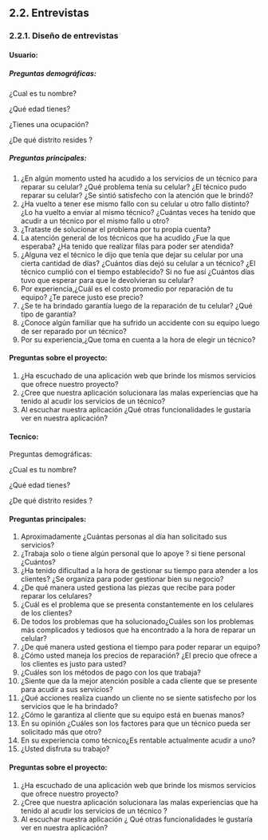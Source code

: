 ## 2.2. Entrevistas

### 2.2.1. Diseño de entrevistas

#### Usuario:

##### Preguntas demográficas:

¿Cual es tu nombre?

¿Qué edad tienes?

¿Tienes una ocupación?

¿De qué distrito resides ?

##### Preguntas principales:

1. ¿En algún momento usted ha acudido a los servicios de un técnico para reparar su celular? ¿Qué problema tenía su celular? ¿El técnico pudo reparar su celular? ¿Se sintió satisfecho con la atención que le brindó?
2. ¿Ha vuelto a tener ese mismo fallo con su celular u otro fallo distinto? ¿Lo ha vuelto a enviar al mismo técnico? ¿Cuántas veces ha tenido que acudir a un técnico por el mismo fallo u otro?
3. ¿Trataste de solucionar el problema por tu propia cuenta?
4. La atención general de los técnicos que ha acudido ¿Fue la que esperaba? ¿Ha tenido que realizar filas para poder ser atendida?
5. ¿Alguna vez el técnico le dijo que tenía que dejar su celular por una cierta cantidad de días? ¿Cuántos días dejó su celular a un técnico? ¿El técnico cumplió con el tiempo establecido? Si no fue así ¿Cuántos días tuvo que esperar para que le devolvieran su celular?
6. Por experiencia,¿Cuál es el costo promedio por reparación de tu equipo? ¿Te parece justo ese precio?
7. ¿Se te ha brindado garantía luego de la reparación de tu celular? ¿Qué tipo de garantía?
8. ¿Conoce algún familiar que ha sufrido un accidente con su equipo luego de ser reparado por un técnico?
9. Por su experiencia,¿Que toma en cuenta a la hora de elegir un técnico?

#### Preguntas sobre el proyecto:

1. ¿Ha escuchado de una aplicación web que brinde los mismos servicios que ofrece nuestro proyecto?
2. ¿Cree que nuestra aplicación solucionara las malas experiencias que ha tenido al acudir los servicios de un técnico?
3. Al escuchar nuestra aplicación ¿Qué otras funcionalidades le gustaría ver en nuestra aplicación?

#### Tecnico:

Preguntas demográficas:

¿Cual es tu nombre?

¿Qué edad tienes?

¿De qué distrito resides ?

#### Preguntas principales:

1. Aproximadamente ¿Cuántas personas al día han solicitado sus servicios?
2. ¿Trabaja solo o tiene algún personal que lo apoye ? si tiene personal ¿Cuántos?
3. ¿Ha tenido dificultad a la hora de gestionar su tiempo para atender a los clientes? ¿Se organiza para poder gestionar bien su negocio?
4. ¿De qué manera usted gestiona las piezas que recibe para poder reparar los celulares?
5. ¿Cuál es el problema que se presenta constantemente en los celulares de los clientes?
6. De todos los problemas que ha solucionado¿Cuáles son los problemas más complicados y tediosos que ha encontrado a la hora de reparar un celular?
7. ¿De qué manera usted gestiona el tiempo para poder reparar un equipo?
8. ¿Cómo usted maneja los precios de reparación? ¿El precio que ofrece a los clientes es justo para usted?
9. ¿Cuáles son los métodos de pago con los que trabaja?
10. ¿Siente que da la mejor atención posible a cada cliente que se presente para acudir a sus servicios?
11. ¿Qué acciones realiza cuando un cliente no se siente satisfecho por los servicios que le ha brindado?
12. ¿Cómo le garantiza al cliente que su equipo está en buenas manos?
13. En su opinión ¿Cuáles son los factores para que un técnico pueda ser solicitado más que otro?
14. En su experiencia como técnico¿Es rentable actualmente acudir a uno?
15. ¿Usted disfruta su trabajo?

#### Preguntas sobre el proyecto:

1. ¿Ha escuchado de una aplicación web que brinde los  mismos servicios que ofrece nuestro proyecto?
2. ¿Cree que nuestra aplicación solucionara las malas experiencias que ha tenido  al acudir los  servicios de un técnico  ?
3. Al escuchar nuestra aplicación ¿ Qué otras funcionalidades le gustaría  ver en nuestra aplicación?
